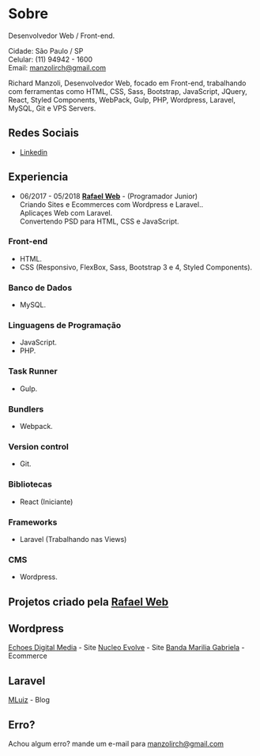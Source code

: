 # Sobre
Desenvolvedor Web / Front-end.

Cidade: São Paulo / SP<br>
Celular: (11) 94942 - 1600<br> 
Email: manzolirch@gmail.com

Richard Manzoli, Desenvolvedor Web, focado em Front-end, trabalhando com ferramentas como HTML, CSS, Sass, Bootstrap, JavaScript, JQuery, React, Styled Components, WebPack, Gulp, PHP, Wordpress, Laravel, MySQL, Git e VPS Servers.

## Redes Sociais

*  [Linkedin](https://www.linkedin.com/in/richard-manzoli-67388a139/)

## Experiencia
* 06/2017 - 05/2018 **[Rafael Web](http://www.rafaelweb.com.br/2017/)** - 
(Programador Junior)<br>
Criando Sites e Ecommerces com Wordpress e Laravel..<br>
Aplicaçes Web com Laravel.<br>
Convertendo PSD para HTML, CSS e JavaScript.<br>

### Front-end
* HTML.
* CSS (Responsivo, FlexBox, Sass, Bootstrap 3 e 4, Styled Components).

### Banco de Dados
* MySQL.

### Linguagens de Programação
* JavaScript.
* PHP.

### Task Runner
* Gulp.

### Bundlers
* Webpack.

### Version control
* Git.

### Bibliotecas
* React (Iniciante)

### Frameworks
* Laravel (Trabalhando nas Views)

### CMS
* Wordpress.

## Projetos criado pela [Rafael Web](http://www.rafaelweb.com.br/2017/)

## Wordpress
[Echoes Digital Media](http://echoesdigitalmedia.com/) - Site
[Nucleo Evolve](http://nucleoevolve.com.br/) - Site
[Banda Marilia Gabriela](http://bandamariliagabriela.com.br) - Ecommerce

## Laravel
[MLuiz](http://mluiz.com) - Blog

## Erro?
Achou algum erro? mande um e-mail para manzolirch@gmail.com
